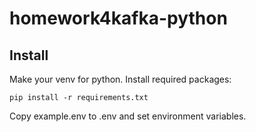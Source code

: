 # homework4kafka-python

## Install

Make your venv for python. Install required packages:
```commandline
pip install -r requirements.txt
```
Copy example.env to .env and set environment variables.
